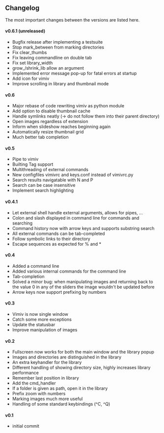 ## Changelog
The most important changes between the versions are listed here.

#### v0.6.1 (unreleased)
* Bugfix release after implementing a testsuite
* Stop mark\_between from marking directories
* Fix clear\_thumbs
* Fix leaving commandline on double tab
* Fix set library\_width
* grow\_/shrink\_lib allow an argument
* Implemented error message pop-up for fatal errors at startup
* Add icon for vimiv
* Improve scrolling in library and thumbnail mode

#### v0.6
* Major rebase of code rewriting vimiv as python module
* Add option to disable thumbnail cache
* Handle symlinks neatly (-> do not follow them into their parent directory)
* Open images regardless of extension
* Inform when slideshow reaches beginning again
* Automatically resize thumbnail grid
* Much better tab completion

#### v0.5
* Pipe to vimiv
* Builting Tag support
* Multithreading of external commands
* New configfiles vimivrc and keys.conf instead of vimivrc.py
* Search results navigatable with N and P
* Search can be case insensitive
* Implement search highlighting

#### v0.4.1
* Let external shell handle external arguments, allows for pipes, ...
* Colon and slash displayed in command line for commands and searching
* Command history now with arrow keys and supports substring search
* All external commands can be tab-completed
* Follow symbolic links to their directory
* Escape sequences as expected for % and *

#### v0.4
* Added a command line
* Added various internal commands for the command line
* Tab-completion
* Solved a minor bug: when manipulating images and returning back to the value 0
  in any of the sliders the image wouldn't be updated before
* Arrow keys now support prefixing by numbers

#### v0.3
* Vimiv is now single window
* Catch some more exceptions
* Update the statusbar
* Improve manipulation of images

#### v0.2
* Fullscreen now works for both the main window and the library popup
* Images and directories are distinguished in the library
* An extra keyhandler for the library
* Different handling of showing directory size, highly increases library
  performance
* Remember last position in library
* Add the cmd\_handler
* If a folder is given as path, open it in the library
* Prefix zoom with numbers
* Marking images much more useful
* Handling of some standard keybindings (^C, ^Q)

#### v0.1
* initial commit
